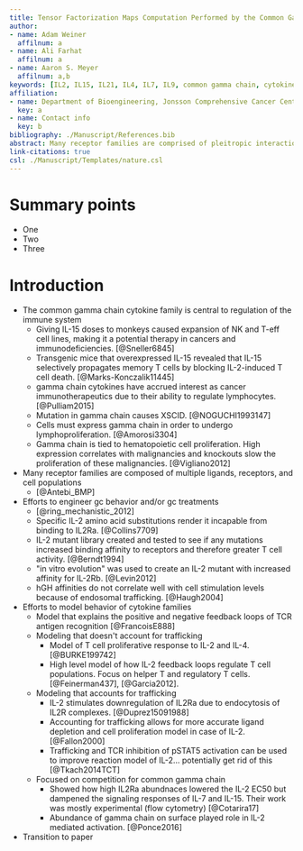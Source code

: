 ```yaml
---
title: Tensor Factorization Maps Computation Performed by the Common Gamma Chain Receptors
author:
- name: Adam Weiner
  affilnum: a
- name: Ali Farhat
  affilnum: a
- name: Aaron S. Meyer
  affilnum: a,b
keywords: [IL2, IL15, IL21, IL4, IL7, IL9, common gamma chain, cytokines, receptors, immunology, T cells, NK cells]
affiliation:
- name: Department of Bioengineering, Jonsson Comprehensive Cancer Center, Eli and Edythe Broad Center of Regenerative Medicine and Stem Cell Research; University of California, Los Angeles
  key: a
- name: Contact info
  key: b
bibliography: ./Manuscript/References.bib
abstract: Many receptor families are comprised of pleitropic interactions among multiple ligands, receptors, and cells. The multivariate nature of these systems confounds intuition and therapeutic manipulation. 
link-citations: true
csl: ./Manuscript/Templates/nature.csl
---
```


# Summary points

- One
- Two
- Three

# Introduction

- The common gamma chain cytokine family is central to regulation of the immune system
    - Giving IL-15 doses to monkeys caused expansion of NK and T-eff cell lines, making it a potential therapy in cancers and immunodeficiencies. [@Sneller6845]
    - Transgenic mice that overexpressed IL-15 revealed that IL-15 selectively propagates memory T cells by blocking IL-2-induced T cell death. [@Marks-Konczalik11445]
    - gamma chain cytokines have accrued interest as cancer immunotherapeutics due to their ability to regulate lymphocytes. [@Pulliam2015]
    - Mutation in gamma chain causes XSCID. [@NOGUCHI1993147]
    - Cells must express gamma chain in order to undergo lymphoproliferation. [@Amorosi3304]
    - Gamma chain is tied to hematopoietic cell proliferation. High expression correlates with malignancies and knockouts slow the proliferation of these malignancies. [@Vigliano2012]
- Many receptor families are composed of multiple ligands, receptors, and cell populations
	- [@Antebi_BMP]
- Efforts to engineer gc behavior and/or gc treatments
    - [@ring_mechanistic_2012]
    - Specific IL-2 amino acid substitutions render it incapable from binding to IL2Ra. [@Collins7709]
    - IL-2 mutant library created and tested to see if any mutations increased binding affinity to receptors and therefore greater T cell activity. [@Berndt1994]
    - "in vitro evolution" was used to create an IL-2 mutant with increased affinity for IL-2Rb. [@Levin2012]
    - hGH affinities do not correlate well with cell stimulation levels because of endosomal trafficking. [@Haugh2004]
- Efforts to model behavior of cytokine families
    - Model that explains the positive and negative feedback loops of TCR antigen recognition [@FrancoisE888]
    - Modeling that doesn't account for trafficking
        - Model of T cell proliferative response to IL-2 and IL-4. [@BURKE199742]
        - High level model of how IL-2 feedback loops regulate T cell populations. Focus on helper T and regulatory T cells. [@Feinerman437], [@Garcia2012]. 
    - Modeling that accounts for trafficking
        - IL-2 stimulates downregulation of IL2Ra due to endocytosis of IL2R complexes. [@Duprez15091988]
        - Accounting for trafficking allows for more accurate ligand depletion and cell proliferation model in case of IL-2. [@Fallon2000]
        - Trafficking and TCR inhibition of pSTAT5 activation can be used to improve reaction model of IL-2... potentially get rid of this [@Tkach2014TCT]
    - Focused on competition for common gamma chain
        - Showed how high IL2Ra abundnaces lowered the IL-2 EC50 but dampened the signaling responses of IL-7 and IL-15. Their work was mostly experimental (flow cytometry)  [@Cotarira17]
        - Abundance of gamma chain on surface played role in IL-2 mediated activation. [@Ponce2016]
- Transition to paper


